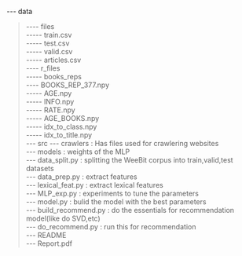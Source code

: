 --- data <br>
>---- files <br>
----- train.csv <br>
----- test.csv<br>
----- valid.csv<br>
----- articles.csv<br>
---- r_files<br>
----- books_reps<br>
---- BOOKS_REP_377.npy<br>
----- AGE.npy<br>
----- INFO.npy<br>
----- RATE.npy<br>
----- AGE_BOOKS.npy<br>
----- idx_to_class.npy<br>
----- idx_to_title.npy<br>
--- src
--- crawlers : Has files used for crawlering websites<br>
--- models   : weights of the MLP<br>
--- data_split.py   : splitting the WeeBit corpus into train,valid,test datasets<br>
--- data_prep.py    : extract features<br>
--- lexical_feat.py : extract lexical features<br>
--- MLP_exp.py		: experiments to tune the parameters<br>
--- model.py		: bulid the model with the best parameters<br>
--- build_recommend.py : do the essentials for recommendation model(like do SVD,etc)<br>
--- do_recommend.py    : run this for recommendation  <br>
--- README<br>
--- Report.pdf<br>
